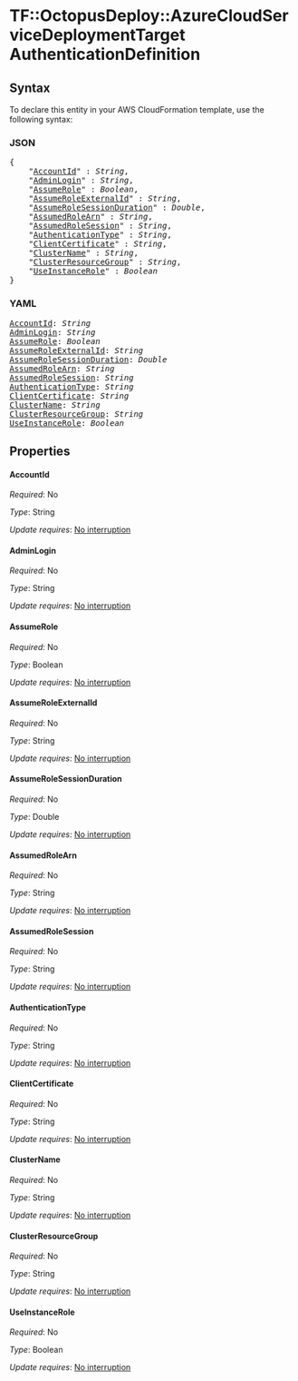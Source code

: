 # TF::OctopusDeploy::AzureCloudServiceDeploymentTarget AuthenticationDefinition

## Syntax

To declare this entity in your AWS CloudFormation template, use the following syntax:

### JSON

<pre>
{
    "<a href="#accountid" title="AccountId">AccountId</a>" : <i>String</i>,
    "<a href="#adminlogin" title="AdminLogin">AdminLogin</a>" : <i>String</i>,
    "<a href="#assumerole" title="AssumeRole">AssumeRole</a>" : <i>Boolean</i>,
    "<a href="#assumeroleexternalid" title="AssumeRoleExternalId">AssumeRoleExternalId</a>" : <i>String</i>,
    "<a href="#assumerolesessionduration" title="AssumeRoleSessionDuration">AssumeRoleSessionDuration</a>" : <i>Double</i>,
    "<a href="#assumedrolearn" title="AssumedRoleArn">AssumedRoleArn</a>" : <i>String</i>,
    "<a href="#assumedrolesession" title="AssumedRoleSession">AssumedRoleSession</a>" : <i>String</i>,
    "<a href="#authenticationtype" title="AuthenticationType">AuthenticationType</a>" : <i>String</i>,
    "<a href="#clientcertificate" title="ClientCertificate">ClientCertificate</a>" : <i>String</i>,
    "<a href="#clustername" title="ClusterName">ClusterName</a>" : <i>String</i>,
    "<a href="#clusterresourcegroup" title="ClusterResourceGroup">ClusterResourceGroup</a>" : <i>String</i>,
    "<a href="#useinstancerole" title="UseInstanceRole">UseInstanceRole</a>" : <i>Boolean</i>
}
</pre>

### YAML

<pre>
<a href="#accountid" title="AccountId">AccountId</a>: <i>String</i>
<a href="#adminlogin" title="AdminLogin">AdminLogin</a>: <i>String</i>
<a href="#assumerole" title="AssumeRole">AssumeRole</a>: <i>Boolean</i>
<a href="#assumeroleexternalid" title="AssumeRoleExternalId">AssumeRoleExternalId</a>: <i>String</i>
<a href="#assumerolesessionduration" title="AssumeRoleSessionDuration">AssumeRoleSessionDuration</a>: <i>Double</i>
<a href="#assumedrolearn" title="AssumedRoleArn">AssumedRoleArn</a>: <i>String</i>
<a href="#assumedrolesession" title="AssumedRoleSession">AssumedRoleSession</a>: <i>String</i>
<a href="#authenticationtype" title="AuthenticationType">AuthenticationType</a>: <i>String</i>
<a href="#clientcertificate" title="ClientCertificate">ClientCertificate</a>: <i>String</i>
<a href="#clustername" title="ClusterName">ClusterName</a>: <i>String</i>
<a href="#clusterresourcegroup" title="ClusterResourceGroup">ClusterResourceGroup</a>: <i>String</i>
<a href="#useinstancerole" title="UseInstanceRole">UseInstanceRole</a>: <i>Boolean</i>
</pre>

## Properties

#### AccountId

_Required_: No

_Type_: String

_Update requires_: [No interruption](https://docs.aws.amazon.com/AWSCloudFormation/latest/UserGuide/using-cfn-updating-stacks-update-behaviors.html#update-no-interrupt)

#### AdminLogin

_Required_: No

_Type_: String

_Update requires_: [No interruption](https://docs.aws.amazon.com/AWSCloudFormation/latest/UserGuide/using-cfn-updating-stacks-update-behaviors.html#update-no-interrupt)

#### AssumeRole

_Required_: No

_Type_: Boolean

_Update requires_: [No interruption](https://docs.aws.amazon.com/AWSCloudFormation/latest/UserGuide/using-cfn-updating-stacks-update-behaviors.html#update-no-interrupt)

#### AssumeRoleExternalId

_Required_: No

_Type_: String

_Update requires_: [No interruption](https://docs.aws.amazon.com/AWSCloudFormation/latest/UserGuide/using-cfn-updating-stacks-update-behaviors.html#update-no-interrupt)

#### AssumeRoleSessionDuration

_Required_: No

_Type_: Double

_Update requires_: [No interruption](https://docs.aws.amazon.com/AWSCloudFormation/latest/UserGuide/using-cfn-updating-stacks-update-behaviors.html#update-no-interrupt)

#### AssumedRoleArn

_Required_: No

_Type_: String

_Update requires_: [No interruption](https://docs.aws.amazon.com/AWSCloudFormation/latest/UserGuide/using-cfn-updating-stacks-update-behaviors.html#update-no-interrupt)

#### AssumedRoleSession

_Required_: No

_Type_: String

_Update requires_: [No interruption](https://docs.aws.amazon.com/AWSCloudFormation/latest/UserGuide/using-cfn-updating-stacks-update-behaviors.html#update-no-interrupt)

#### AuthenticationType

_Required_: No

_Type_: String

_Update requires_: [No interruption](https://docs.aws.amazon.com/AWSCloudFormation/latest/UserGuide/using-cfn-updating-stacks-update-behaviors.html#update-no-interrupt)

#### ClientCertificate

_Required_: No

_Type_: String

_Update requires_: [No interruption](https://docs.aws.amazon.com/AWSCloudFormation/latest/UserGuide/using-cfn-updating-stacks-update-behaviors.html#update-no-interrupt)

#### ClusterName

_Required_: No

_Type_: String

_Update requires_: [No interruption](https://docs.aws.amazon.com/AWSCloudFormation/latest/UserGuide/using-cfn-updating-stacks-update-behaviors.html#update-no-interrupt)

#### ClusterResourceGroup

_Required_: No

_Type_: String

_Update requires_: [No interruption](https://docs.aws.amazon.com/AWSCloudFormation/latest/UserGuide/using-cfn-updating-stacks-update-behaviors.html#update-no-interrupt)

#### UseInstanceRole

_Required_: No

_Type_: Boolean

_Update requires_: [No interruption](https://docs.aws.amazon.com/AWSCloudFormation/latest/UserGuide/using-cfn-updating-stacks-update-behaviors.html#update-no-interrupt)


